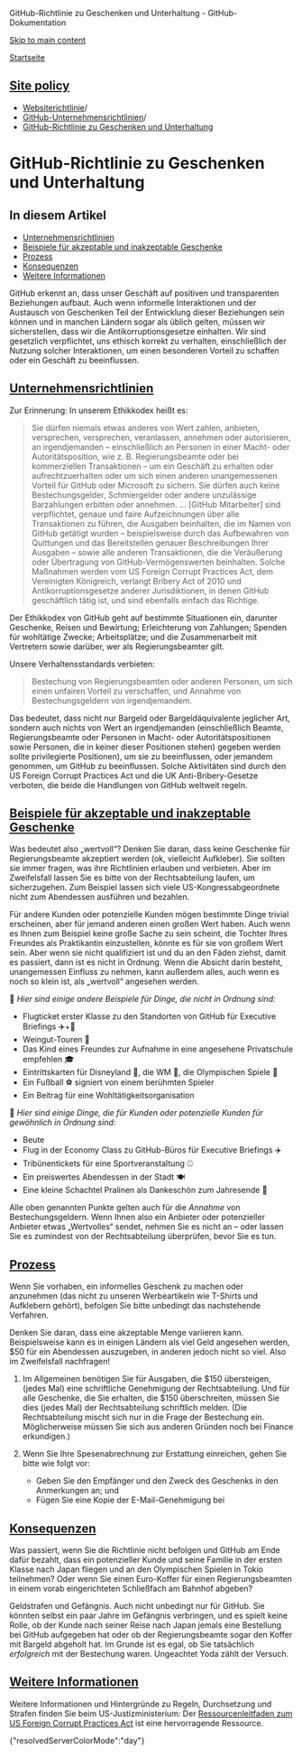 GitHub-Richtlinie zu Geschenken und Unterhaltung - GitHub-Dokumentation

[Skip to main content](#main-content)

[Startseite](/de)

[Site policy](/de/site-policy)
----------

* [Websiterichtlinie](/de/site-policy)/
* [GitHub-Unternehmensrichtlinien](/de/site-policy/github-company-policies)/
* [GitHub-Richtlinie zu Geschenken und Unterhaltung](/de/site-policy/github-company-policies/github-gifts-and-entertainment-policy)

GitHub-Richtlinie zu Geschenken und Unterhaltung
==========

In diesem Artikel
----------

* [Unternehmensrichtlinien](#company-policies)
* [Beispiele für akzeptable und inakzeptable Geschenke](#examples-of-acceptable-and-unacceptable-gifts)
* [Prozess](#process)
* [Konsequenzen](#consequences)
* [Weitere Informationen](#more-information)

GitHub erkennt an, dass unser Geschäft auf positiven und transparenten Beziehungen aufbaut. Auch wenn informelle Interaktionen und der Austausch von Geschenken Teil der Entwicklung dieser Beziehungen sein können und in manchen Ländern sogar als üblich gelten, müssen wir sicherstellen, dass wir die Antikorruptionsgesetze einhalten. Wir sind gesetzlich verpflichtet, uns ethisch korrekt zu verhalten, einschließlich der Nutzung solcher Interaktionen, um einen besonderen Vorteil zu schaffen oder ein Geschäft zu beeinflussen.

[Unternehmensrichtlinien](#company-policies)
----------

Zur Erinnerung: In unserem Ethikkodex heißt es:

>
>
> Sie dürfen niemals etwas anderes von Wert zahlen, anbieten, versprechen, versprechen, veranlassen, annehmen oder autorisieren, an irgendjemanden – einschließlich an Personen in einer Macht- oder Autoritätsposition, wie z. B. Regierungsbeamte oder bei kommerziellen Transaktionen – um ein Geschäft zu erhalten oder aufrechtzuerhalten oder um sich einen anderen unangemessenen Vorteil für GitHub oder Microsoft zu sichern. Sie dürfen auch keine Bestechungsgelder, Schmiergelder oder andere unzulässige Barzahlungen erbitten oder annehmen. ... [GitHub Mitarbeiter] sind verpflichtet, genaue und faire Aufzeichnungen über alle Transaktionen zu führen, die Ausgaben beinhalten, die im Namen von GitHub getätigt wurden – beispielsweise durch das Aufbewahren von Quittungen und das Bereitstellen genauer Beschreibungen Ihrer Ausgaben – sowie alle anderen Transaktionen, die die Veräußerung oder Übertragung von GitHub-Vermögenswerten beinhalten. Solche Maßnahmen werden vom US Foreign Corrupt Practices Act, dem Vereinigten Königreich, verlangt Bribery Act of 2010 und Antikorruptionsgesetze anderer Jurisdiktionen, in denen GitHub geschäftlich tätig ist, und sind ebenfalls einfach das Richtige.
>
>

Der Ethikkodex von GitHub geht auf bestimmte Situationen ein, darunter Geschenke, Reisen und Bewirtung; Erleichterung von Zahlungen; Spenden für wohltätige Zwecke; Arbeitsplätze; und die Zusammenarbeit mit Vertretern sowie darüber, wer als Regierungsbeamter gilt.

Unsere Verhaltensstandards verbieten:

>
>
> Bestechung von Regierungsbeamten oder anderen Personen, um sich einen unfairen Vorteil zu verschaffen, und Annahme von Bestechungsgeldern von irgendjemandem.
>
>

Das bedeutet, dass nicht nur Bargeld oder Bargeldäquivalente jeglicher Art, sondern auch nichts von Wert an irgendjemanden (einschließlich Beamte, Regierungsbeamte oder Personen in Macht- oder Autoritätspositionen sowie Personen, die in keiner dieser Positionen stehen) gegeben werden sollte privilegierte Positionen), um sie zu beeinflussen, oder jemandem genommen, um GitHub zu beeinflussen. Solche Aktivitäten sind durch den US Foreign Corrupt Practices Act und die UK Anti-Bribery-Gesetze verboten, die beide die Handlungen von GitHub weltweit regeln.

[Beispiele für akzeptable und inakzeptable Geschenke](#examples-of-acceptable-and-unacceptable-gifts)
----------

Was bedeutet also „wertvoll“? Denken Sie daran, dass keine Geschenke für Regierungsbeamte akzeptiert werden (ok, vielleicht Aufkleber). Sie sollten sie immer fragen, was ihre Richtlinien erlauben und verbieten. Aber im Zweifelsfall lassen Sie es bitte von der Rechtsabteilung laufen, um sicherzugehen. Zum Beispiel lassen sich viele US-Kongressabgeordnete nicht zum Abendessen ausführen und bezahlen.

Für andere Kunden oder potenzielle Kunden mögen bestimmte Dinge trivial erscheinen, aber für jemand anderen einen großen Wert haben. Auch wenn es Ihnen zum Beispiel keine große Sache zu sein scheint, die Tochter Ihres Freundes als Praktikantin einzustellen, könnte es für sie von großem Wert sein. Aber wenn sie nicht qualifiziert ist und du an den Fäden ziehst, damit es passiert, dann ist es nicht in Ordnung. Wenn die Absicht darin besteht, unangemessen Einfluss zu nehmen, kann außerdem alles, auch wenn es noch so klein ist, als „wertvoll“ angesehen werden.

🙅 *Hier sind einige andere Beispiele für Dinge, die nicht in Ordnung sind:*

* Flugticket erster Klasse zu den Standorten von GitHub für Executive Briefings ✈️+🍾
* Weingut-Touren 🍷
* Das Kind eines Freundes zur Aufnahme in eine angesehene Privatschule empfehlen 🎓
* Eintrittskarten für Disneyland 👸, die WM 🥅, die Olympischen Spiele 🏅
* Ein Fußball ⚽️ signiert von einem berühmten Spieler
* Ein Beitrag für eine Wohltätigkeitsorganisation

🙆 *Hier sind einige Dinge, die für Kunden oder potenzielle Kunden für gewöhnlich in Ordnung sind:*

* Beute
* Flug in der Economy Class zu GitHub-Büros für Executive Briefings ✈️
* Tribünentickets für eine Sportveranstaltung ⚾️
* Ein preiswertes Abendessen in der Stadt 🍽
* Eine kleine Schachtel Pralinen als Dankeschön zum Jahresende 🍫

Alle oben genannten Punkte gelten auch für die *Annahme* von Bestechungsgeldern. Wenn Ihnen also ein Anbieter oder potenzieller Anbieter etwas „Wertvolles“ sendet, nehmen Sie es nicht an – oder lassen Sie es zumindest von der Rechtsabteilung überprüfen, bevor Sie es tun.

[Prozess](#process)
----------

Wenn Sie vorhaben, ein informelles Geschenk zu machen oder anzunehmen (das nicht zu unseren Werbeartikeln wie T-Shirts und Aufklebern gehört), befolgen Sie bitte unbedingt das nachstehende Verfahren.

Denken Sie daran, dass eine akzeptable Menge variieren kann. Beispielsweise kann es in einigen Ländern als viel Geld angesehen werden, $50 für ein Abendessen auszugeben, in anderen jedoch nicht so viel. Also im Zweifelsfall nachfragen!

1. Im Allgemeinen benötigen Sie für Ausgaben, die $150 übersteigen, (jedes Mal) eine schriftliche Genehmigung der Rechtsabteilung. Und für alle Geschenke, die Sie erhalten, die $150 überschreiten, müssen Sie dies (jedes Mal) der Rechtsabteilung schriftlich melden. (Die Rechtsabteilung mischt sich nur in die Frage der Bestechung ein. Möglicherweise müssen Sie sich aus anderen Gründen noch bei Finance erkundigen.)

2. Wenn Sie Ihre Spesenabrechnung zur Erstattung einreichen, gehen Sie bitte wie folgt vor:

   * Geben Sie den Empfänger und den Zweck des Geschenks in den Anmerkungen an; und
   * Fügen Sie eine Kopie der E-Mail-Genehmigung bei

[Konsequenzen](#consequences)
----------

Was passiert, wenn Sie die Richtlinie nicht befolgen und GitHub am Ende dafür bezahlt, dass ein potenzieller Kunde und seine Familie in der ersten Klasse nach Japan fliegen und an den Olympischen Spielen in Tokio teilnehmen? Oder wenn Sie einen Euro-Koffer für einen Regierungsbeamten in einem vorab eingerichteten Schließfach am Bahnhof abgeben?

Geldstrafen und Gefängnis. Auch nicht unbedingt nur für GitHub. Sie könnten selbst ein paar Jahre im Gefängnis verbringen, und es spielt keine Rolle, ob der Kunde nach seiner Reise nach Japan jemals eine Bestellung bei GitHub aufgegeben hat oder ob der Regierungsbeamte sogar den Koffer mit Bargeld abgeholt hat. Im Grunde ist es egal, ob Sie tatsächlich *erfolgreich* mit der Bestechung waren. Ungeachtet Yoda zählt der Versuch.

[Weitere Informationen](#more-information)
----------

Weitere Informationen und Hintergründe zu Regeln, Durchsetzung und Strafen finden Sie beim US-Justizministerium: Der [Ressourcenleitfaden zum US Foreign Corrupt Practices Act](https://www.justice.gov/sites/default/files/criminal-fraud/legacy/2015/01/16/guide.pdf) ist eine hervorragende Ressource.

{"resolvedServerColorMode":"day"}
